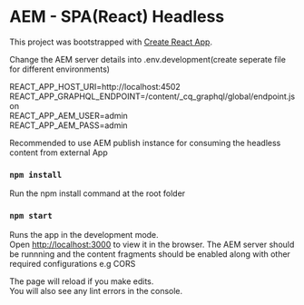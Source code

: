 # AEM - SPA(React) Headless

This project was bootstrapped with [Create React App](https://github.com/facebook/create-react-app).

Change the AEM server details into .env.development(create seperate file for different environments)

REACT_APP_HOST_URI=http://localhost:4502 <br />
REACT_APP_GRAPHQL_ENDPOINT=/content/_cq_graphql/global/endpoint.json <br />
REACT_APP_AEM_USER=admin <br />
REACT_APP_AEM_PASS=admin

Recommended to use AEM publish instance for consuming the headless content from external App

### `npm install`

Run the npm install command at the root folder

### `npm start`

Runs the app in the development mode.\
Open [http://localhost:3000](http://localhost:3000) to view it in the browser. The AEM server should be runnning and the content fragments should be enabled along with other required configurations e.g CORS

The page will reload if you make edits.\
You will also see any lint errors in the console.

